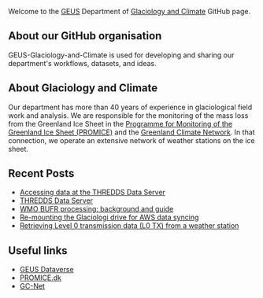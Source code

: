Welcome to the [GEUS](http://GEUS.dk) Department of [Glaciology and Climate](https://www.geus.dk/natur-og-klima/indlandsisen) GitHub page.

## About our GitHub organisation

GEUS-Glaciology-and-Climate is used for developing and sharing our department's workflows, datasets, and ideas.

## About Glaciology and Climate

Our department has more than 40 years of experience in glaciological field work and analysis. We are responsible for the monitoring of the mass loss from the Greenland Ice Sheet in the [Programme for Monitoring of the Greenland Ice Sheet (PROMICE)](https://promice.dk/) and the [Greenland Climate Network]([http://cires1.colorado.edu/steffen/gcnet/). In that connection, we operate an extensive network of weather stations on the ice sheet.

## Recent Posts
<!-- BLOG-POST-LIST:START -->
- [Accessing data at the THREDDS Data Server](https://geus-glaciology-and-climate.github.io/guides/accessing-data-at-thredds/)
- [THREDDS Data Server](https://geus-glaciology-and-climate.github.io/guides/thredds-data-server/)
- [WMO BUFR processing: background and guide](https://geus-glaciology-and-climate.github.io/guides/wmo-bufr-processing/)
- [Re-mounting the Glaciologi drive for AWS data syncing](https://geus-glaciology-and-climate.github.io/guides/mounting-glaciologi-drive-for-rsyncing/)
- [Retrieving Level 0 transmission data &lpar;L0 TX&rpar; from a weather station](https://geus-glaciology-and-climate.github.io/documentation/retrieving-tx-messages/)
<!-- BLOG-POST-LIST:END -->

## Useful links
- [GEUS Dataverse](https://dataverse.geus.dk/)
- [PROMICE.dk](https://promice.dk/)
- [GC-Net](http://cires1.colorado.edu/steffen/gcnet/)
